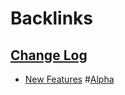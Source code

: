 
# Backlinks
## [Change Log](<Change Log.md>)
- [New Features](<New Features.md>) #[Alpha](<Alpha.md>)

